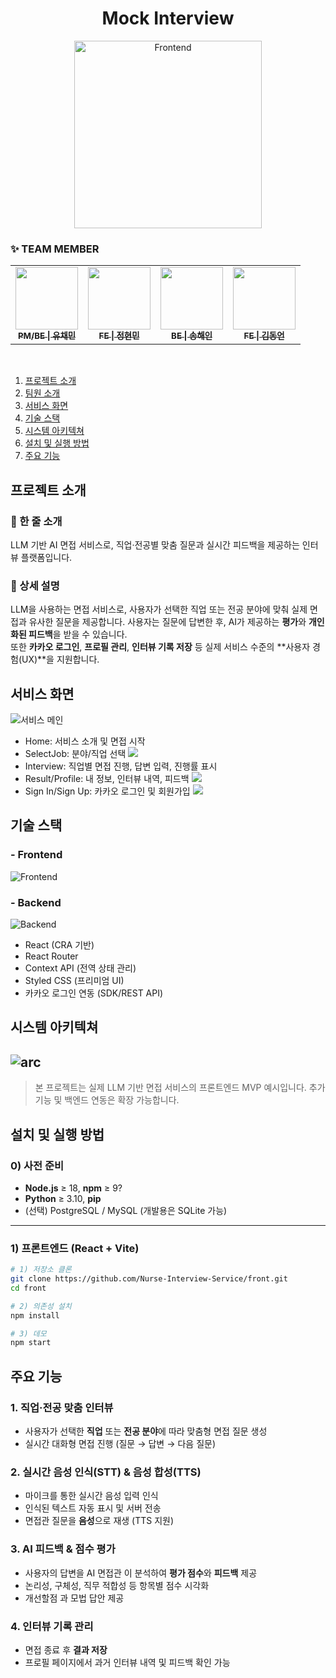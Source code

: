 
<div align="center">
<h1 align="center">
Mock Interview
</h1>
  <img src="public/MI.png" alt="Frontend" width="300" />
</div>

### ✨ TEAM MEMBER
<table>
  <tbody>
    <tr>
      <td align="center"><a href="https://github.com/"><img src="public/u.png"width="100px"; alt=""/><br /><sub><b>PM/BE | 유채민</b></sub></a><br /></td>
      <td align="center"><a href="https://github.com/jeonghyeonmin1"><img src="public/j.png" width="100px;" alt=""/><br /><sub><b>FE | 정현민</b></sub></a><br /></td>
      <td align="center"><a href="https://github.com/song-hae-in"><img src="public/s.png" width="100px;" alt=""/><br /><sub><b>BE | 송해인</b></sub></a><br /></td>
      <td align="center"><a href="https://github.com/SPIDEY1876"><img src="public/k.png" width="100px;" alt=""/><br /><sub><b>FE | 김동언</b></sub></a><br /></td>
  </tbody>
</table>
<br>

1. [프로젝트 소개](#프로젝트-소개)
2. [팀원 소개](#-team-member)
3. [서비스 화면](#서비스-화면)
4. [기술 스택](#기술-스택)
5. [시스템 아키텍쳐](#시스템-아키텍쳐)
6. [설치 및 실행 방법](#설치-및-실행-방법)
7. [주요 기능](#주요-기능)

## 프로젝트 소개

### 📌 한 줄 소개  
LLM 기반 AI 면접 서비스로, 직업·전공별 맞춤 질문과 실시간 피드백을 제공하는 인터뷰 플랫폼입니다.

### 📖 상세 설명  
LLM을 사용하는 면접 서비스로, 사용자가 선택한 직업 또는 전공 분야에 맞춰 실제 면접과 유사한 질문을 제공합니다. 
사용자는 질문에 답변한 후, AI가 제공하는 **평가**와 **개인화된 피드백**을 받을 수 있습니다.  
또한 **카카오 로그인**, **프로필 관리**, **인터뷰 기록 저장** 등 실제 서비스 수준의 **사용자 경험(UX)**을 지원합니다.

## 서비스 화면
![서비스 메인](public/home.png)
- Home: 서비스 소개 및 면접 시작
- SelectJob: 분야/직업 선택
![](public/Interview-list.png)
- Interview: 직업별 면접 진행, 답변 입력, 진행률 표시
- Result/Profile: 내 정보, 인터뷰 내역, 피드백
![](public/result.png)
- Sign In/Sign Up: 카카오 로그인 및 회원가입
![](public/SignIn.png)

## 기술 스택
### - Frontend
![Frontend](public/front.png)
### - Backend
![Backend](public/back.png)
- React (CRA 기반)
- React Router
- Context API (전역 상태 관리)
- Styled CSS (프리미엄 UI)
- 카카오 로그인 연동 (SDK/REST API)

## 시스템 아키텍쳐
![arc](public/sys.png)
---

> 본 프로젝트는 실제 LLM 기반 면접 서비스의 프론트엔드 MVP 예시입니다. 추가 기능 및 백엔드 연동은 확장 가능합니다.

##  설치 및 실행 방법

### 0) 사전 준비
- **Node.js** ≥ 18, **npm** ≥ 9?
- **Python** ≥ 3.10, **pip**
- (선택) PostgreSQL / MySQL (개발용은 SQLite 가능)

---

### 1) 프론트엔드 (React + Vite)

```bash
# 1) 저장소 클론
git clone https://github.com/Nurse-Interview-Service/front.git
cd front

# 2) 의존성 설치
npm install

# 3) 데모
npm start
``` 

##  주요 기능

### 1. 직업·전공 맞춤 인터뷰
- 사용자가 선택한 **직업** 또는 **전공 분야**에 따라 맞춤형 면접 질문 생성
- 실시간 대화형 면접 진행 (질문 → 답변 → 다음 질문)

### 2. 실시간 음성 인식(STT) & 음성 합성(TTS)
- 마이크를 통한 실시간 음성 입력 인식
- 인식된 텍스트 자동 표시 및 서버 전송
- 면접관 질문을 **음성**으로 재생 (TTS 지원)

### 3. AI 피드백 & 점수 평가
- 사용자의 답변을 AI 면접관 이 분석하여 **평가 점수**와 **피드백** 제공
- 논리성, 구체성, 직무 적합성 등 항목별 점수 시각화
- 개선할점 과 모법 답안 제공

### 4. 인터뷰 기록 관리
- 면접 종료 후 **결과 저장**
- 프로필 페이지에서 과거 인터뷰 내역 및 피드백 확인 가능
